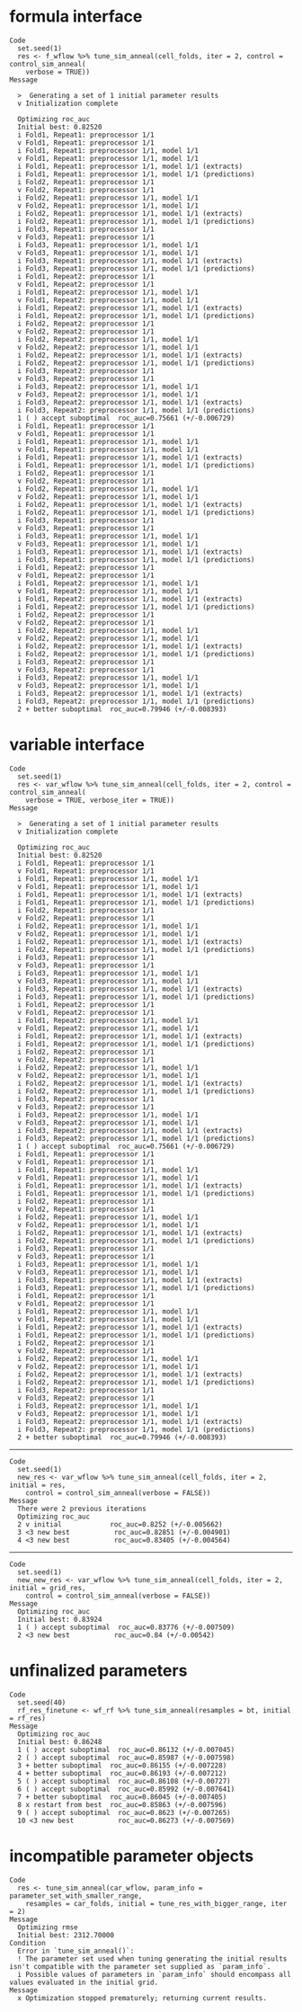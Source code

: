 # formula interface

    Code
      set.seed(1)
      res <- f_wflow %>% tune_sim_anneal(cell_folds, iter = 2, control = control_sim_anneal(
        verbose = TRUE))
    Message
      
      >  Generating a set of 1 initial parameter results
      v Initialization complete
      
      Optimizing roc_auc
      Initial best: 0.82520
      i Fold1, Repeat1: preprocessor 1/1
      v Fold1, Repeat1: preprocessor 1/1
      i Fold1, Repeat1: preprocessor 1/1, model 1/1
      v Fold1, Repeat1: preprocessor 1/1, model 1/1
      i Fold1, Repeat1: preprocessor 1/1, model 1/1 (extracts)
      i Fold1, Repeat1: preprocessor 1/1, model 1/1 (predictions)
      i Fold2, Repeat1: preprocessor 1/1
      v Fold2, Repeat1: preprocessor 1/1
      i Fold2, Repeat1: preprocessor 1/1, model 1/1
      v Fold2, Repeat1: preprocessor 1/1, model 1/1
      i Fold2, Repeat1: preprocessor 1/1, model 1/1 (extracts)
      i Fold2, Repeat1: preprocessor 1/1, model 1/1 (predictions)
      i Fold3, Repeat1: preprocessor 1/1
      v Fold3, Repeat1: preprocessor 1/1
      i Fold3, Repeat1: preprocessor 1/1, model 1/1
      v Fold3, Repeat1: preprocessor 1/1, model 1/1
      i Fold3, Repeat1: preprocessor 1/1, model 1/1 (extracts)
      i Fold3, Repeat1: preprocessor 1/1, model 1/1 (predictions)
      i Fold1, Repeat2: preprocessor 1/1
      v Fold1, Repeat2: preprocessor 1/1
      i Fold1, Repeat2: preprocessor 1/1, model 1/1
      v Fold1, Repeat2: preprocessor 1/1, model 1/1
      i Fold1, Repeat2: preprocessor 1/1, model 1/1 (extracts)
      i Fold1, Repeat2: preprocessor 1/1, model 1/1 (predictions)
      i Fold2, Repeat2: preprocessor 1/1
      v Fold2, Repeat2: preprocessor 1/1
      i Fold2, Repeat2: preprocessor 1/1, model 1/1
      v Fold2, Repeat2: preprocessor 1/1, model 1/1
      i Fold2, Repeat2: preprocessor 1/1, model 1/1 (extracts)
      i Fold2, Repeat2: preprocessor 1/1, model 1/1 (predictions)
      i Fold3, Repeat2: preprocessor 1/1
      v Fold3, Repeat2: preprocessor 1/1
      i Fold3, Repeat2: preprocessor 1/1, model 1/1
      v Fold3, Repeat2: preprocessor 1/1, model 1/1
      i Fold3, Repeat2: preprocessor 1/1, model 1/1 (extracts)
      i Fold3, Repeat2: preprocessor 1/1, model 1/1 (predictions)
      1 ( ) accept suboptimal  roc_auc=0.75661 (+/-0.006729)
      i Fold1, Repeat1: preprocessor 1/1
      v Fold1, Repeat1: preprocessor 1/1
      i Fold1, Repeat1: preprocessor 1/1, model 1/1
      v Fold1, Repeat1: preprocessor 1/1, model 1/1
      i Fold1, Repeat1: preprocessor 1/1, model 1/1 (extracts)
      i Fold1, Repeat1: preprocessor 1/1, model 1/1 (predictions)
      i Fold2, Repeat1: preprocessor 1/1
      v Fold2, Repeat1: preprocessor 1/1
      i Fold2, Repeat1: preprocessor 1/1, model 1/1
      v Fold2, Repeat1: preprocessor 1/1, model 1/1
      i Fold2, Repeat1: preprocessor 1/1, model 1/1 (extracts)
      i Fold2, Repeat1: preprocessor 1/1, model 1/1 (predictions)
      i Fold3, Repeat1: preprocessor 1/1
      v Fold3, Repeat1: preprocessor 1/1
      i Fold3, Repeat1: preprocessor 1/1, model 1/1
      v Fold3, Repeat1: preprocessor 1/1, model 1/1
      i Fold3, Repeat1: preprocessor 1/1, model 1/1 (extracts)
      i Fold3, Repeat1: preprocessor 1/1, model 1/1 (predictions)
      i Fold1, Repeat2: preprocessor 1/1
      v Fold1, Repeat2: preprocessor 1/1
      i Fold1, Repeat2: preprocessor 1/1, model 1/1
      v Fold1, Repeat2: preprocessor 1/1, model 1/1
      i Fold1, Repeat2: preprocessor 1/1, model 1/1 (extracts)
      i Fold1, Repeat2: preprocessor 1/1, model 1/1 (predictions)
      i Fold2, Repeat2: preprocessor 1/1
      v Fold2, Repeat2: preprocessor 1/1
      i Fold2, Repeat2: preprocessor 1/1, model 1/1
      v Fold2, Repeat2: preprocessor 1/1, model 1/1
      i Fold2, Repeat2: preprocessor 1/1, model 1/1 (extracts)
      i Fold2, Repeat2: preprocessor 1/1, model 1/1 (predictions)
      i Fold3, Repeat2: preprocessor 1/1
      v Fold3, Repeat2: preprocessor 1/1
      i Fold3, Repeat2: preprocessor 1/1, model 1/1
      v Fold3, Repeat2: preprocessor 1/1, model 1/1
      i Fold3, Repeat2: preprocessor 1/1, model 1/1 (extracts)
      i Fold3, Repeat2: preprocessor 1/1, model 1/1 (predictions)
      2 + better suboptimal  roc_auc=0.79946 (+/-0.008393)

# variable interface

    Code
      set.seed(1)
      res <- var_wflow %>% tune_sim_anneal(cell_folds, iter = 2, control = control_sim_anneal(
        verbose = TRUE, verbose_iter = TRUE))
    Message
      
      >  Generating a set of 1 initial parameter results
      v Initialization complete
      
      Optimizing roc_auc
      Initial best: 0.82520
      i Fold1, Repeat1: preprocessor 1/1
      v Fold1, Repeat1: preprocessor 1/1
      i Fold1, Repeat1: preprocessor 1/1, model 1/1
      v Fold1, Repeat1: preprocessor 1/1, model 1/1
      i Fold1, Repeat1: preprocessor 1/1, model 1/1 (extracts)
      i Fold1, Repeat1: preprocessor 1/1, model 1/1 (predictions)
      i Fold2, Repeat1: preprocessor 1/1
      v Fold2, Repeat1: preprocessor 1/1
      i Fold2, Repeat1: preprocessor 1/1, model 1/1
      v Fold2, Repeat1: preprocessor 1/1, model 1/1
      i Fold2, Repeat1: preprocessor 1/1, model 1/1 (extracts)
      i Fold2, Repeat1: preprocessor 1/1, model 1/1 (predictions)
      i Fold3, Repeat1: preprocessor 1/1
      v Fold3, Repeat1: preprocessor 1/1
      i Fold3, Repeat1: preprocessor 1/1, model 1/1
      v Fold3, Repeat1: preprocessor 1/1, model 1/1
      i Fold3, Repeat1: preprocessor 1/1, model 1/1 (extracts)
      i Fold3, Repeat1: preprocessor 1/1, model 1/1 (predictions)
      i Fold1, Repeat2: preprocessor 1/1
      v Fold1, Repeat2: preprocessor 1/1
      i Fold1, Repeat2: preprocessor 1/1, model 1/1
      v Fold1, Repeat2: preprocessor 1/1, model 1/1
      i Fold1, Repeat2: preprocessor 1/1, model 1/1 (extracts)
      i Fold1, Repeat2: preprocessor 1/1, model 1/1 (predictions)
      i Fold2, Repeat2: preprocessor 1/1
      v Fold2, Repeat2: preprocessor 1/1
      i Fold2, Repeat2: preprocessor 1/1, model 1/1
      v Fold2, Repeat2: preprocessor 1/1, model 1/1
      i Fold2, Repeat2: preprocessor 1/1, model 1/1 (extracts)
      i Fold2, Repeat2: preprocessor 1/1, model 1/1 (predictions)
      i Fold3, Repeat2: preprocessor 1/1
      v Fold3, Repeat2: preprocessor 1/1
      i Fold3, Repeat2: preprocessor 1/1, model 1/1
      v Fold3, Repeat2: preprocessor 1/1, model 1/1
      i Fold3, Repeat2: preprocessor 1/1, model 1/1 (extracts)
      i Fold3, Repeat2: preprocessor 1/1, model 1/1 (predictions)
      1 ( ) accept suboptimal  roc_auc=0.75661 (+/-0.006729)
      i Fold1, Repeat1: preprocessor 1/1
      v Fold1, Repeat1: preprocessor 1/1
      i Fold1, Repeat1: preprocessor 1/1, model 1/1
      v Fold1, Repeat1: preprocessor 1/1, model 1/1
      i Fold1, Repeat1: preprocessor 1/1, model 1/1 (extracts)
      i Fold1, Repeat1: preprocessor 1/1, model 1/1 (predictions)
      i Fold2, Repeat1: preprocessor 1/1
      v Fold2, Repeat1: preprocessor 1/1
      i Fold2, Repeat1: preprocessor 1/1, model 1/1
      v Fold2, Repeat1: preprocessor 1/1, model 1/1
      i Fold2, Repeat1: preprocessor 1/1, model 1/1 (extracts)
      i Fold2, Repeat1: preprocessor 1/1, model 1/1 (predictions)
      i Fold3, Repeat1: preprocessor 1/1
      v Fold3, Repeat1: preprocessor 1/1
      i Fold3, Repeat1: preprocessor 1/1, model 1/1
      v Fold3, Repeat1: preprocessor 1/1, model 1/1
      i Fold3, Repeat1: preprocessor 1/1, model 1/1 (extracts)
      i Fold3, Repeat1: preprocessor 1/1, model 1/1 (predictions)
      i Fold1, Repeat2: preprocessor 1/1
      v Fold1, Repeat2: preprocessor 1/1
      i Fold1, Repeat2: preprocessor 1/1, model 1/1
      v Fold1, Repeat2: preprocessor 1/1, model 1/1
      i Fold1, Repeat2: preprocessor 1/1, model 1/1 (extracts)
      i Fold1, Repeat2: preprocessor 1/1, model 1/1 (predictions)
      i Fold2, Repeat2: preprocessor 1/1
      v Fold2, Repeat2: preprocessor 1/1
      i Fold2, Repeat2: preprocessor 1/1, model 1/1
      v Fold2, Repeat2: preprocessor 1/1, model 1/1
      i Fold2, Repeat2: preprocessor 1/1, model 1/1 (extracts)
      i Fold2, Repeat2: preprocessor 1/1, model 1/1 (predictions)
      i Fold3, Repeat2: preprocessor 1/1
      v Fold3, Repeat2: preprocessor 1/1
      i Fold3, Repeat2: preprocessor 1/1, model 1/1
      v Fold3, Repeat2: preprocessor 1/1, model 1/1
      i Fold3, Repeat2: preprocessor 1/1, model 1/1 (extracts)
      i Fold3, Repeat2: preprocessor 1/1, model 1/1 (predictions)
      2 + better suboptimal  roc_auc=0.79946 (+/-0.008393)

---

    Code
      set.seed(1)
      new_res <- var_wflow %>% tune_sim_anneal(cell_folds, iter = 2, initial = res,
        control = control_sim_anneal(verbose = FALSE))
    Message
      There were 2 previous iterations
      Optimizing roc_auc
      2 v initial            roc_auc=0.8252 (+/-0.005662)
      3 <3 new best           roc_auc=0.82851 (+/-0.004901)
      4 <3 new best           roc_auc=0.83405 (+/-0.004564)

---

    Code
      set.seed(1)
      new_new_res <- var_wflow %>% tune_sim_anneal(cell_folds, iter = 2, initial = grid_res,
        control = control_sim_anneal(verbose = FALSE))
    Message
      Optimizing roc_auc
      Initial best: 0.83924
      1 ( ) accept suboptimal  roc_auc=0.83776 (+/-0.007509)
      2 <3 new best           roc_auc=0.84 (+/-0.00542)

# unfinalized parameters

    Code
      set.seed(40)
      rf_res_finetune <- wf_rf %>% tune_sim_anneal(resamples = bt, initial = rf_res)
    Message
      Optimizing roc_auc
      Initial best: 0.86248
      1 ( ) accept suboptimal  roc_auc=0.86132 (+/-0.007045)
      2 ( ) accept suboptimal  roc_auc=0.85987 (+/-0.007598)
      3 + better suboptimal  roc_auc=0.86155 (+/-0.007228)
      4 + better suboptimal  roc_auc=0.86193 (+/-0.007212)
      5 ( ) accept suboptimal  roc_auc=0.86108 (+/-0.00727)
      6 ( ) accept suboptimal  roc_auc=0.85992 (+/-0.007641)
      7 + better suboptimal  roc_auc=0.86045 (+/-0.007405)
      8 x restart from best  roc_auc=0.85863 (+/-0.007596)
      9 ( ) accept suboptimal  roc_auc=0.8623 (+/-0.007265)
      10 <3 new best           roc_auc=0.86273 (+/-0.007569)

# incompatible parameter objects

    Code
      res <- tune_sim_anneal(car_wflow, param_info = parameter_set_with_smaller_range,
        resamples = car_folds, initial = tune_res_with_bigger_range, iter = 2)
    Message
      Optimizing rmse
      Initial best: 2312.70000
    Condition
      Error in `tune_sim_anneal()`:
      ! The parameter set used when tuning generating the initial results isn't compatible with the parameter set supplied as `param_info`.
      i Possible values of parameters in `param_info` should encompass all values evaluated in the initial grid.
    Message
      x Optimization stopped prematurely; returning current results.

